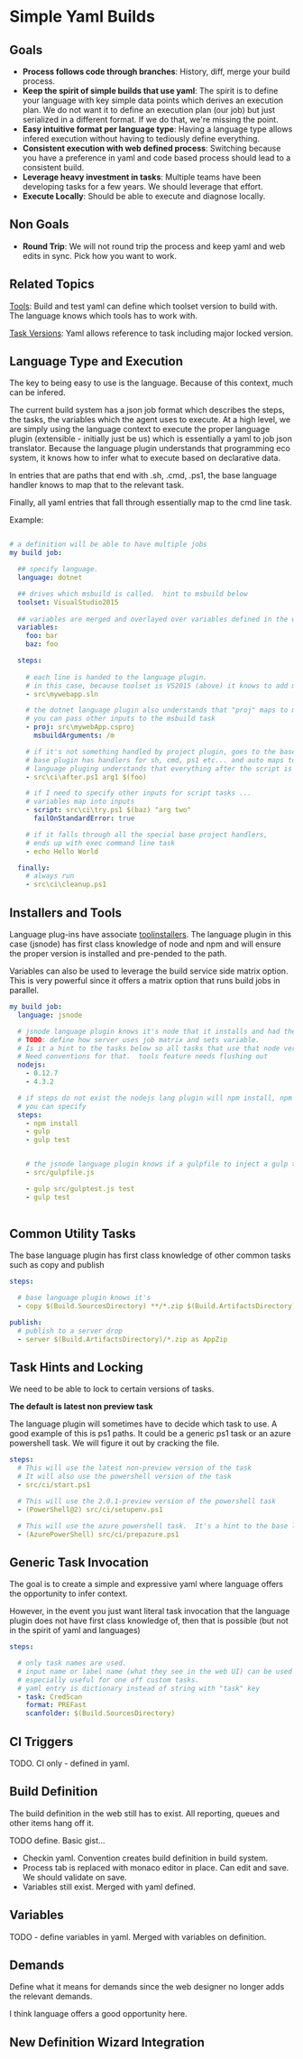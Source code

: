# Simple Yaml Builds

## Goals

- **Process follows code through branches**: History, diff, merge your build process.
- **Keep the spirit of simple builds that use yaml**:  The spirit is to define your language with key simple data points which derives an execution plan.  We do not want it to define an execution plan (our job) but just serialized in a different format.  If we do that, we're missing the point.
- **Easy intuitive format per language type**: Having a language type allows infered execution without having to tediously define everything. 
- **Consistent execution with web defined process**: Switching because you have a preference in yaml and code based process should lead to a consistent build.
- **Leverage heavy investment in tasks**: Multiple teams have been developing tasks for a few years.  We should leverage that effort.
- **Execute Locally**: Should be able to execute and diagnose locally.

## Non Goals

- **Round Trip**: We will not round trip the process and keep yaml and web edits in sync.  Pick how you want to work.

## Related Topics

[Tools](tools.md): Build and test yaml can define which toolset version to build with.  The language knows which tools has to work with. 

[Task Versions](preview.md): Yaml allows reference to task including major locked version.

## Language Type and Execution

The key to being easy to use is the language.  Because of this context, much can be infered.

The current build system has a json job format which describes the steps, the tasks, the variables which the agent uses to execute.  At a high level, we are simply using the language context to execute the proper language plugin (extensible - initially just be us) which is essentially a yaml to job json translator.  Because the language plugin understands that programming eco system, it knows how to infer what to execute based on declarative data.

In entries that are paths that end with .sh, .cmd, .ps1, the base language handler knows to map that to the relevant task.

Finally, all yaml entries that fall through essentially map to the cmd line task.

Example:

```yaml

# a definition will be able to have multiple jobs
my build job:

  ## specify language.
  language: dotnet

  ## drives which msbuild is called.  hint to msbuild below
  toolset: VisualStudio2015
 
  ## variables are merged and overlayed over variables defined in the web definition editor.
  variables:
    foo: bar
    baz: foo

  steps:
    
    # each line is handed to the language plugin.
    # in this case, because toolset is VS2015 (above) it knows to add msbuild task
    - src\mywebapp.sln

    # the dotnet language plugin also understands that "proj" maps to msbuild task
    # you can pass other inputs to the msbuild task
    - proj: src\mywebApp.csproj
      msbuildArguments: /m

    # if it's not something handled by project plugin, goes to the base
    # base plugin has handlers for sh, cmd, ps1 etc... and auto maps to the powershell task
    # language pluging understands that everything after the script is additional arguments to script 
    - src\ci\after.ps1 arg1 $(foo)

    # if I need to specify other inputs for script tasks ...
    # variables map into inputs  
    - script: src\ci\try.ps1 $(baz) "arg two"
      failOnStandardError: true

    # if it falls through all the special base project handlers, 
    # ends up with exec command line task
    - echo Hello World

  finally:
    # always run
    - src\ci\cleanup.ps1
```

## Installers and Tools

Language plug-ins have associate [toolinstallers](tools.md).  The language plugin in this case (jsnode) has first class knowledge of node and npm and will ensure the proper version is installed and pre-pended to the path.

Variables can also be used to leverage the build service side matrix option.  This is very powerful since it offers a matrix option that runs build jobs in parallel.

```yaml
my build job:
  language: jsnode

  # jsnode language plugin knows it's node that it installs and had the node installer
  # TODO: define how server uses job matrix and sets variable.  
  # Is it a hint to the tasks below so all tasks that use that node version?  
  # Need conventions for that.  tools feature needs flushing out 
  nodejs:
    - 0.12.7
    - 4.3.2

  # if steps do not exist the nodejs lang plugin will npm install, npm test
  # you can specify
  steps:
    - npm install
    - gulp
    - gulp test


    # the jsnode language plugin knows if a gulpfile to inject a gulp task
    - src/gulpfile.js

    - gulp src/gulptest.js test
    - gulp test
    
```

## Common Utility Tasks

The base language plugin has first class knowledge of other common tasks such as copy and publish

```yaml
steps:

  # base language plugin knows it's
  - copy $(Build.SourcesDirectory) **/*.zip $(Build.ArtifactsDirectory) overwrite 

publish:
  # publish to a server drop
  - server $(Build.ArtifactsDirectory)/*.zip as AppZip
```

## Task Hints and Locking

We need to be able to lock to certain versions of tasks.  

**The default is latest non preview task** 

The language plugin will sometimes have to decide which task to use.  A good example of this is ps1 paths.  It could be a generic ps1 task or an azure powershell task.  We will figure it out by cracking the file. 

```yaml
steps:
  # This will use the latest non-preview version of the task
  # It will also use the powershell version of the task 
  - src/ci/start.ps1

  # This will use the 2.0.1-preview version of the powershell task 
  - (PowerShell@2) src/ci/setupenv.ps1

  # This will use the azure powershell task.  It's a hint to the base language handler
  - (AzurePowerShell) src/ci/prepazure.ps1
```

## Generic Task Invocation

The goal is to create a simple and expressive yaml where language offers the opportunity to infer context.

However, in the event you just want literal task invocation that the language plugin does not have first class knowledge of, then that is possible (but not in the spirit of yaml and languages)

```yaml
steps:

  # only task names are used.
  # input name or label name (what they see in the web UI) can be used 
  # especially useful for one off custom tasks.
  # yaml entry is dictionary instead of string with "task" key
  - task: CredScan
    format: PREFast
    scanfolder: $(Build.SourcesDirectory)
```

## CI Triggers

TODO.  CI only - defined in yaml.

## Build Definition

The build definition in the web still has to exist.  All reporting, queues and other items hang off it.

TODO define.  Basic gist...

- Checkin yaml.  Convention creates build definition in build system.
- Process tab is replaced with monaco editor in place.  Can edit and save.  We should validate on save.
- Variables still exist.  Merged with yaml defined.

## Variables

TODO - define variables in yaml.  Merged with variables on definition.

## Demands

Define what it means for demands since the web designer no longer adds the relevant demands. 

I think language offers a good opportunity here.

## New Definition Wizard Integration



